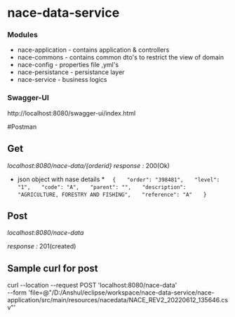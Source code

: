 # nace-data-service 

### Modules
 
  * nace-application - contains application & controllers 
  * nace-commons - contains common dto's to restrict the view of domain 
  * nace-config - properties file ,yml's
  * nace-persistance - persistance layer
  * nace-service - business logics     

### Swagger-UI

http://localhost:8080/swagger-ui/index.html

#Postman 
## Get
*localhost:8080/nace-data/{orderid}* 
*response :* 200(Ok) 
   * json object with nase details *
            `  {`
            `   "order": "398481",`
            `   "level": "1",`
            `   "code": "A",`
            `   "parent": "",`
            `   "description": "AGRICULTURE, FORESTRY AND FISHING",`
            `   "reference": "A"`
            `   }`

## Post 

*localhost:8080/nace-data*
 
 *response :*  201(created) 

## Sample curl for post 
 
 curl --location --request POST 'localhost:8080/nace-data' \
  --form 'file=@"/D:/Anshul/eclipse/workspace/nace-data-service/nace-application/src/main/resources/nacedata/NACE_REV2_20220612_135646.csv"'
